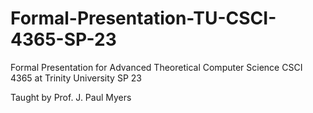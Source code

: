 # Formal-Presentation-TU-CSCI-4365-SP-23
Formal Presentation for Advanced Theoretical Computer Science CSCI 4365 at Trinity University SP 23

Taught by Prof. J. Paul Myers
